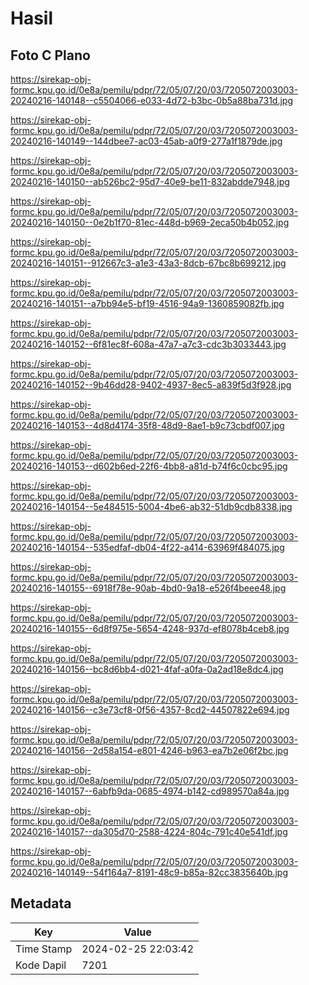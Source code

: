 # Hasil

## Foto C Plano

https://sirekap-obj-formc.kpu.go.id/0e8a/pemilu/pdpr/72/05/07/20/03/7205072003003-20240216-140148--c5504066-e033-4d72-b3bc-0b5a88ba731d.jpg

https://sirekap-obj-formc.kpu.go.id/0e8a/pemilu/pdpr/72/05/07/20/03/7205072003003-20240216-140149--144dbee7-ac03-45ab-a0f9-277a1f1879de.jpg

https://sirekap-obj-formc.kpu.go.id/0e8a/pemilu/pdpr/72/05/07/20/03/7205072003003-20240216-140150--ab526bc2-95d7-40e9-be11-832abdde7948.jpg

https://sirekap-obj-formc.kpu.go.id/0e8a/pemilu/pdpr/72/05/07/20/03/7205072003003-20240216-140150--0e2b1f70-81ec-448d-b969-2eca50b4b052.jpg

https://sirekap-obj-formc.kpu.go.id/0e8a/pemilu/pdpr/72/05/07/20/03/7205072003003-20240216-140151--912667c3-a1e3-43a3-8dcb-67bc8b699212.jpg

https://sirekap-obj-formc.kpu.go.id/0e8a/pemilu/pdpr/72/05/07/20/03/7205072003003-20240216-140151--a7bb94e5-bf19-4516-94a9-1360859082fb.jpg

https://sirekap-obj-formc.kpu.go.id/0e8a/pemilu/pdpr/72/05/07/20/03/7205072003003-20240216-140152--6f81ec8f-608a-47a7-a7c3-cdc3b3033443.jpg

https://sirekap-obj-formc.kpu.go.id/0e8a/pemilu/pdpr/72/05/07/20/03/7205072003003-20240216-140152--9b46dd28-9402-4937-8ec5-a839f5d3f928.jpg

https://sirekap-obj-formc.kpu.go.id/0e8a/pemilu/pdpr/72/05/07/20/03/7205072003003-20240216-140153--4d8d4174-35f8-48d9-8ae1-b9c73cbdf007.jpg

https://sirekap-obj-formc.kpu.go.id/0e8a/pemilu/pdpr/72/05/07/20/03/7205072003003-20240216-140153--d602b6ed-22f6-4bb8-a81d-b74f6c0cbc95.jpg

https://sirekap-obj-formc.kpu.go.id/0e8a/pemilu/pdpr/72/05/07/20/03/7205072003003-20240216-140154--5e484515-5004-4be6-ab32-51db9cdb8338.jpg

https://sirekap-obj-formc.kpu.go.id/0e8a/pemilu/pdpr/72/05/07/20/03/7205072003003-20240216-140154--535edfaf-db04-4f22-a414-63969f484075.jpg

https://sirekap-obj-formc.kpu.go.id/0e8a/pemilu/pdpr/72/05/07/20/03/7205072003003-20240216-140155--6918f78e-90ab-4bd0-9a18-e526f4beee48.jpg

https://sirekap-obj-formc.kpu.go.id/0e8a/pemilu/pdpr/72/05/07/20/03/7205072003003-20240216-140155--6d8f975e-5654-4248-937d-ef8078b4ceb8.jpg

https://sirekap-obj-formc.kpu.go.id/0e8a/pemilu/pdpr/72/05/07/20/03/7205072003003-20240216-140156--bc8d6bb4-d021-4faf-a0fa-0a2ad18e8dc4.jpg

https://sirekap-obj-formc.kpu.go.id/0e8a/pemilu/pdpr/72/05/07/20/03/7205072003003-20240216-140156--c3e73cf8-0f56-4357-8cd2-44507822e694.jpg

https://sirekap-obj-formc.kpu.go.id/0e8a/pemilu/pdpr/72/05/07/20/03/7205072003003-20240216-140156--2d58a154-e801-4246-b963-ea7b2e06f2bc.jpg

https://sirekap-obj-formc.kpu.go.id/0e8a/pemilu/pdpr/72/05/07/20/03/7205072003003-20240216-140157--6abfb9da-0685-4974-b142-cd989570a84a.jpg

https://sirekap-obj-formc.kpu.go.id/0e8a/pemilu/pdpr/72/05/07/20/03/7205072003003-20240216-140157--da305d70-2588-4224-804c-791c40e541df.jpg

https://sirekap-obj-formc.kpu.go.id/0e8a/pemilu/pdpr/72/05/07/20/03/7205072003003-20240216-140149--54f164a7-8191-48c9-b85a-82cc3835640b.jpg


## Metadata

| Key        | Value               |
| ---------- | ------------------- |
| Time Stamp | 2024-02-25 22:03:42 |
| Kode Dapil | 7201                |



